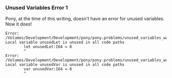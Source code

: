 ### Unused Variables Error 1

Pony, at the time of this writing, doesn't have an error for unused variables.  Now it does!

```
Error:
/Volumes/Development/Development/pony/pony.problems/unused_variables_warning_1/main.pony:37:3: Local variable unusedLet is unused in all code paths
		let unusedLet:I64 = 8
		^
Error:
/Volumes/Development/Development/pony/pony.problems/unused_variables_warning_1/main.pony:36:3: Local variable unusedVar is unused in all code paths
		var unusedVar:I64 = 8
		^
```